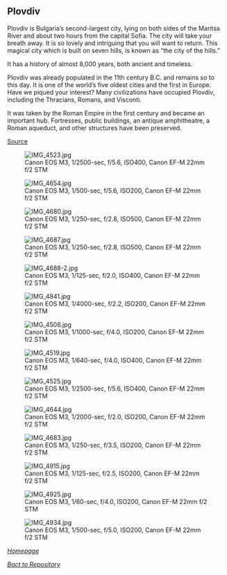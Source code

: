 ## Plovdiv

Plovdiv is Bulgaria’s second-largest city, lying on both sides of the Maritsa River and about two hours from the capital Sofia. The city will take your breath away. It is so lovely and intriguing that you will want to return. This magical city which is built on seven hills, is known as “the city of the hills.”

It has a history of almost 8,000 years, both ancient and timeless.

Plovdiv was already populated in the 11th century B.C. and remains so to this day. It is one of the world’s five oldest cities and the first in Europe. Have we piqued your interest? Many civilizations have occupied Plovdiv, including the Thracians, Romans, and Visconti.

It was taken by the Roman Empire in the first century and became an important hub. Fortresses, public buildings, an antique amphitheatre, a Roman aqueduct, and other structures have been preserved.

[Source](https://visitmybulgaria.com/plovdiv/)

<link rel='stylesheet' href='/Shutter101/css/photo-tile.css'>
<div class='gallery'>
	<figure>
		<img src='/Shutter101/photos/Plovdiv/img/IMG_4523.jpg' alt='IMG_4523.jpg'>
		<figcaption>Canon EOS M3, 1/2500-sec, f/5.6, ISO400, Canon EF-M 22mm f/2 STM</figcaption>
	</figure>
	<figure>
		<img src='/Shutter101/photos/Plovdiv/img/IMG_4654.jpg' alt='IMG_4654.jpg'>
		<figcaption>Canon EOS M3, 1/500-sec, f/5.6, ISO200, Canon EF-M 22mm f/2 STM</figcaption>
	</figure>
	<figure>
		<img src='/Shutter101/photos/Plovdiv/img/IMG_4680.jpg' alt='IMG_4680.jpg'>
		<figcaption>Canon EOS M3, 1/250-sec, f/2.8, ISO500, Canon EF-M 22mm f/2 STM</figcaption>
	</figure>
	<figure>
		<img src='/Shutter101/photos/Plovdiv/img/IMG_4687.jpg' alt='IMG_4687.jpg'>
		<figcaption>Canon EOS M3, 1/250-sec, f/2.8, ISO500, Canon EF-M 22mm f/2 STM</figcaption>
	</figure>
	<figure>
		<img src='/Shutter101/photos/Plovdiv/img/IMG_4688-2.jpg' alt='IMG_4688-2.jpg'>
		<figcaption>Canon EOS M3, 1/125-sec, f/2.0, ISO400, Canon EF-M 22mm f/2 STM</figcaption>
	</figure>
	<figure>
		<img src='/Shutter101/photos/Plovdiv/img/IMG_4841.jpg' alt='IMG_4841.jpg'>
		<figcaption>Canon EOS M3, 1/4000-sec, f/2.2, ISO200, Canon EF-M 22mm f/2 STM</figcaption>
	</figure>
<figure>
	<img src='/Shutter101/photos/Plovdiv/img/IMG_4508.jpg' alt='IMG_4508.jpg'>
	<figcaption>Canon EOS M3, 1/1000-sec, f/4.0, ISO200, Canon EF-M 22mm f/2 STM</figcaption>
</figure>
<figure>
	<img src='/Shutter101/photos/Plovdiv/img/IMG_4519.jpg' alt='IMG_4519.jpg'>
	<figcaption>Canon EOS M3, 1/640-sec, f/4.0, ISO400, Canon EF-M 22mm f/2 STM</figcaption>
</figure>
<figure>
	<img src='/Shutter101/photos/Plovdiv/img/IMG_4525.jpg' alt='IMG_4525.jpg'>
	<figcaption>Canon EOS M3, 1/2500-sec, f/5.6, ISO400, Canon EF-M 22mm f/2 STM</figcaption>
</figure>
<figure>
	<img src='/Shutter101/photos/Plovdiv/img/IMG_4644.jpg' alt='IMG_4644.jpg'>
	<figcaption>Canon EOS M3, 1/2000-sec, f/2.0, ISO200, Canon EF-M 22mm f/2 STM</figcaption>
</figure>
<figure>
	<img src='/Shutter101/photos/Plovdiv/img/IMG_4683.jpg' alt='IMG_4683.jpg'>
	<figcaption>Canon EOS M3, 1/250-sec, f/3.5, ISO200, Canon EF-M 22mm f/2 STM</figcaption>
</figure>
<figure>
	<img src='/Shutter101/photos/Plovdiv/img/IMG_4915.jpg' alt='IMG_4915.jpg'>
	<figcaption>Canon EOS M3, 1/125-sec, f/2.5, ISO200, Canon EF-M 22mm f/2 STM</figcaption>
</figure>
<figure>
	<img src='/Shutter101/photos/Plovdiv/img/IMG_4925.jpg' alt='IMG_4925.jpg'>
	<figcaption>Canon EOS M3, 1/60-sec, f/4.0, ISO200, Canon EF-M 22mm f/2 STM</figcaption>
</figure>
<figure>
	<img src='/Shutter101/photos/Plovdiv/img/IMG_4934.jpg' alt='IMG_4934.jpg'>
	<figcaption>Canon EOS M3, 1/500-sec, f/5.0, ISO200, Canon EF-M 22mm f/2 STM</figcaption>
</figure>
</div>


*[Homepage](https://23w-gbac.github.io/Shutter101/)*

*[Bact to Repository](https://github.com/23W-GBAC/Shutter101/tree/main)*
